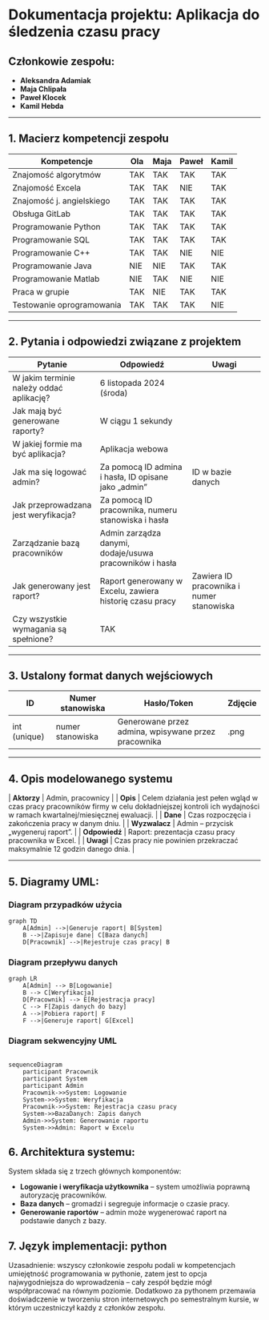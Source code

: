 # Dokumentacja projektu: Aplikacja do śledzenia czasu pracy

## Członkowie zespołu:
- **Aleksandra Adamiak**
- **Maja Chlipała**
- **Paweł Klocek**
- **Kamil Hebda**

---

## 1. Macierz kompetencji zespołu

| Kompetencje             | Ola | Maja | Paweł | Kamil |
|-------------------------|-----|------|-------|-------|
| Znajomość algorytmów     | TAK | TAK  | TAK   | TAK   |
| Znajomość Excela         | TAK | TAK  | NIE   | TAK   |
| Znajomość j. angielskiego| TAK | TAK  | TAK   | TAK   |
| Obsługa GitLab           | TAK | TAK  | TAK   | TAK   |
| Programowanie Python     | TAK | TAK  | TAK   | TAK   |
| Programowanie SQL        | TAK | TAK  | TAK   | TAK   |
| Programowanie C++        | TAK | TAK  | NIE   | NIE   |
| Programowanie Java       | NIE | NIE  | TAK   | TAK   |
| Programowanie Matlab     | NIE | TAK  | NIE   | NIE   |
| Praca w grupie           | TAK | NIE  | TAK   | TAK   |
| Testowanie oprogramowania| TAK | TAK  | TAK   | NIE   |

---

## 2. Pytania i odpowiedzi związane z projektem

| Pytanie                                | Odpowiedź                                               | Uwagi                          |
|----------------------------------------|---------------------------------------------------------|--------------------------------|
| W jakim terminie należy oddać aplikację?| 6 listopada 2024 (środa)                                |                                |
| Jak mają być generowane raporty?       | W ciągu 1 sekundy                                       |                                |
| W jakiej formie ma być aplikacja?      | Aplikacja webowa                                        |                                |
| Jak ma się logować admin?              | Za pomocą ID admina i hasła, ID opisane jako „admin”     | ID w bazie danych               |
| Jak przeprowadzana jest weryfikacja?   | Za pomocą ID pracownika, numeru stanowiska i hasła       |                                |
| Zarządzanie bazą pracowników           | Admin zarządza danymi, dodaje/usuwa pracowników i hasła  |                                |
| Jak generowany jest raport?            | Raport generowany w Excelu, zawiera historię czasu pracy | Zawiera ID pracownika i numer stanowiska |
| Czy wszystkie wymagania są spełnione?  | TAK                                                     |                                |

---

## 3. Ustalony format danych wejściowych

| ID | Numer stanowiska | Hasło/Token | Zdjęcie |
|----|------------------|-------------|---------|
| int (unique) | numer stanowiska | Generowane przez admina, wpisywane przez pracownika | .png |

---

## 4. Opis modelowanego systemu

| **Aktorzy**                  | Admin, pracownicy                                                                                                                                           |
| **Opis**                     | Celem działania jest pełen wgląd w czas pracy pracowników firmy w celu dokładniejszej kontroli ich wydajności w ramach kwartalnej/miesięcznej ewaluacji.    |
| **Dane**                     | Czas rozpoczęcia i zakończenia pracy w danym dniu.                                                                                                          |
| **Wyzwalacz**                | Admin – przycisk „wygeneruj raport”.                                                                                                                         |
| **Odpowiedź**                | Raport: prezentacja czasu pracy pracownika w Excel.                                                                                                          |
| **Uwagi**                    | Czas pracy nie powinien przekraczać maksymalnie 12 godzin danego dnia.                                                                                       |

---

## 5. Diagramy UML:

### Diagram przypadków użycia 
```mermaid
graph TD
    A[Admin] -->|Generuje raport| B[System]
    B -->|Zapisuje dane| C[Baza danych]
    D[Pracownik] -->|Rejestruje czas pracy| B
```
### Diagram przepływu danych
```mermaid
graph LR
    A[Admin] --> B[Logowanie]
    B --> C[Weryfikacja]
    D[Pracownik] --> E[Rejestracja pracy]
    C --> F[Zapis danych do bazy]
    A -->|Pobiera raport| F
    F -->|Generuje raport| G[Excel]
```
### Diagram sekwencyjny UML
```mermaid

sequenceDiagram
    participant Pracownik
    participant System
    participant Admin
    Pracownik->>System: Logowanie
    System->>System: Weryfikacja
    Pracownik->>System: Rejestracja czasu pracy
    System->>BazaDanych: Zapis danych
    Admin->>System: Generowanie raportu
    System->>Admin: Raport w Excelu
```

## 6. Architektura systemu:
System składa się z trzech głównych komponentów:

- **Logowanie i weryfikacja użytkownika** – system umożliwia poprawną autoryzację pracowników.
- **Baza danych** – gromadzi i segreguje informacje o czasie pracy.
- **Generowanie raportów** – admin może wygenerować raport na podstawie danych z bazy.


## 7. Język implementacji: python 

Uzasadnienie: wszyscy członkowie zespołu podali w kompetencjach umiejętność programowania w pythonie, zatem jest to opcja najwygodniejsza do wprowadzenia – cały zespół będzie mógł współpracować na równym poziomie. Dodatkowo za pythonem przemawia doświadczenie w tworzeniu stron internetowych po semestralnym kursie, w którym uczestniczył każdy z członków zespołu. 
